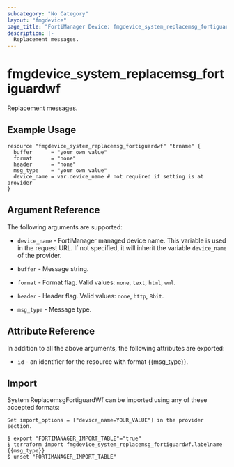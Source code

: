 ```yaml
---
subcategory: "No Category"
layout: "fmgdevice"
page_title: "FortiManager Device: fmgdevice_system_replacemsg_fortiguardwf"
description: |-
  Replacement messages.
---
```


# fmgdevice_system_replacemsg_fortiguardwf
Replacement messages.

## Example Usage

```hcl
resource "fmgdevice_system_replacemsg_fortiguardwf" "trname" {
  buffer      = "your own value"
  format      = "none"
  header      = "none"
  msg_type    = "your own value"
  device_name = var.device_name # not required if setting is at provider
}
```

## Argument Reference


The following arguments are supported:

* `device_name` - FortiManager managed device name. This variable is used in the request URL. If not specified, it will inherit the variable `device_name` of the provider.

* `buffer` - Message string.
* `format` - Format flag. Valid values: `none`, `text`, `html`, `wml`.

* `header` - Header flag. Valid values: `none`, `http`, `8bit`.

* `msg_type` - Message type.


## Attribute Reference

In addition to all the above arguments, the following attributes are exported:
* `id` - an identifier for the resource with format {{msg_type}}.

## Import

System ReplacemsgFortiguardWf can be imported using any of these accepted formats:
```
Set import_options = ["device_name=YOUR_VALUE"] in the provider section.

$ export "FORTIMANAGER_IMPORT_TABLE"="true"
$ terraform import fmgdevice_system_replacemsg_fortiguardwf.labelname {{msg_type}}
$ unset "FORTIMANAGER_IMPORT_TABLE"
```

